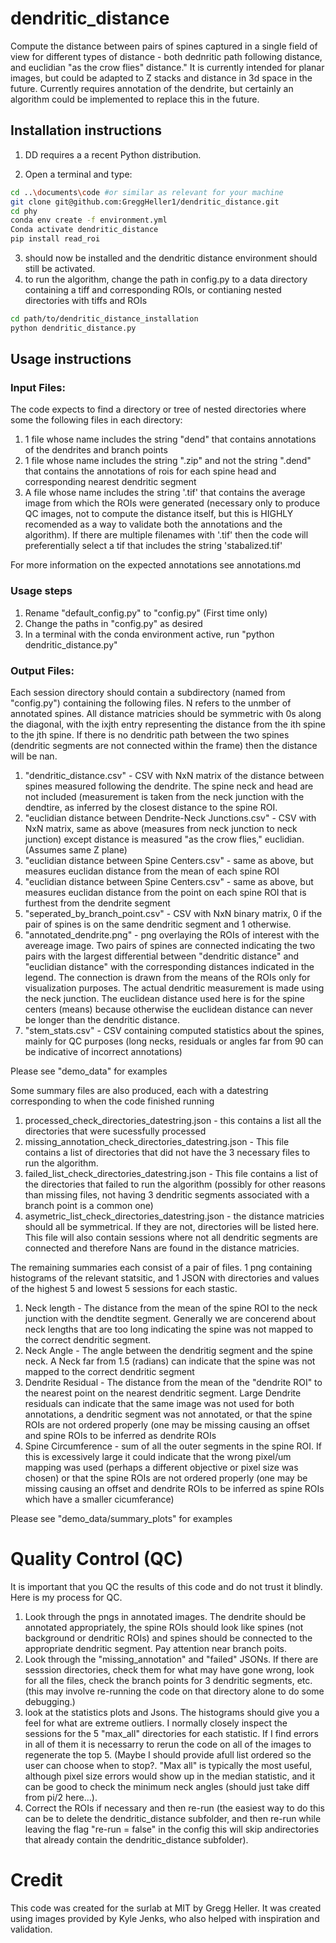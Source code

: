 # dendritic_distance
Compute the distance between pairs of spines captured in a single field of view for different types of distance - both dednritic path following distance, and euclidian "as the crow flies" distance." It is currently intended for planar images, but could be adapted to Z stacks and distance in 3d space in the future. Currently requires annotation of the dendrite, but certainly an algorithm could be implemented to replace this in the future. 


## Installation instructions

1. DD requires a  a recent Python distribution.

2. Open a terminal and type:

```bash
cd ..\documents\code #or similar as relevant for your machine
git clone git@github.com:GreggHeller1/dendritic_distance.git
cd phy
conda env create -f environment.yml
Conda activate dendritic_distance
pip install read_roi

```

3.  should now be installed and the dendritic distance environment should still be activated. 
4. to run the algorithm, change the path in config.py to a data directory containing a tiff and corresponding ROIs, or contianing nested directories with tiffs and ROIs
```bash
cd path/to/dendritic_distance_installation
python dendritic_distance.py
```



## Usage instructions
### Input Files:
The code expects to find a directory or tree of nested directories where some the following files in each directory:
1. 1 file whose name includes the string "dend" that contains annotations of the dendrites and branch points
1. 1 file whose name includes the string ".zip" and not the string ".dend" that contains the annotations of rois for each spine head and corresponding nearest dendritic segment
1. A file whose name includes the string '.tif' that contains the average image from which the ROIs were generated (necessary only to produce QC images, not to compute the distance itself, but this is HIGHLY recomended as a way to validate both the annotations and the algorithm). If there are multiple filenames with '.tif' then the code will preferentially select a tif that includes the string 'stabalized.tif'

For more information on the expected annotations see annotations.md

### Usage steps
1. Rename "default_config.py" to "config.py" (First time only)
1. Change the paths in "config.py" as desired
1. In a terminal with the conda environment active, run "python dendritic_distance.py"

### Output Files:
Each session directory should contain a subdirectory (named from "config.py") containing the following files.
N refers to the unmber of annotated spines. All distance matricies should be symmetric with 0s along the diagonal, with the ixjth entry representing the distance from the ith spine to the jth spine. If there is no dendritic path between the two spines (dendritic segments are not connected within the frame) then the distance will be nan. 
1. "dendritic_distance.csv" - CSV with NxN matrix of the distance between spines measured following the dendrite. The spine neck and head are not included (measurement is taken from the neck junction with the dendtire, as inferred by the closest distance to the spine ROI. 
1. "euclidian distance between Dendrite-Neck Junctions.csv" - CSV with NxN matrix, same as above (measures from neck junction to neck junction) except distance is measured "as the crow flies," euclidian. (Assumes same Z plane)
1. "euclidian distance between Spine Centers.csv" - same as above, but measures euclidan distance from the mean of each spine ROI
1. "euclidian distance between Spine Centers.csv" - same as above, but measures euclidan distance from the point on each spine ROI that is furthest from the dendrite segment
1. "seperated_by_branch_point.csv" - CSV with NxN binary matrix, 0 if the pair of spines is on the same dendritic segment and 1 otherwise. 
1. "annotated_dendrite.png" - png overlaying the ROIs of interest with the avereage image. Two pairs of spines are connected indicating the two pairs with the largest differential between "dendritic distance" and "euclidian distance" with the corresponding distances indicated in the legend. The connection is drawn from the means of the ROIs only for visualization purposes. The actual dendritic measurement is made using the neck junction. The euclidean distance used here is for the spine centers (means) because otherwise the euclidean distance can never be longer than the dendritic distance. 
1. "stem_stats.csv" - CSV containing computed statistics about the spines, mainly for QC purposes (long necks, residuals or angles far from 90 can be indicative of incorrect annotations)

Please see "demo_data" for examples

Some summary files are also produced, each with a datestring corresponding to when the code finished running
1. processed_check_directories_datestring.json - this contains a list all the directories that were sucessfully processed 
1. missing_annotation_check_directories_datestring.json - This file contains a list of directories that did not have the 3 necessary files to run the algorithm.
1. failed_list_check_directories_datestring.json - This file contains a list of the directories that failed to run the algorithm (possibly for other reasons than missing files, not having 3 dendritic segments associated with a branch point is a common one)
1. asymetric_list_check_directories_datestring.json - the distance matricies should all be symmetrical. If they are not, directories will be listed here. This file will also contain sessions where not all dendritic segments are connected and therefore Nans are found in the distance matricies. 

The remaining summaries each consist of a pair of files. 1 png containing histograms of the relevant statsitic, and 1 JSON with directories and values of the highest 5 and lowest 5 sessions for each stastic. 
1. Neck length - The distance from the mean of the spine ROI to the neck junction with the dendtite segment. Generally we are concerend about neck lengths that are too long indicating the spine was not mapped to the correct dendritic segment.
1. Neck Angle - The angle between the dendritig segment and the spine neck. A Neck far from 1.5 (radians) can indicate that the spine was not mapped to the correct dendritic segment
1. Dendrite Residual - The distance from the mean of the "dendrite ROI" to the nearest point on the nearest dendritic segment. Large Dendrite residuals can indicate that the same image was not used for both annotations, a dendritic segment was not annotated, or that the spine ROIs are not ordered properly (one may be missing causing an offset and spine ROIs to be inferred as dendrite ROIs
1. Spine Circumference - sum of all the outer segments in the spine ROI. If this is excessively large it could indicate that the wrong pixel/um mapping was used (perhaps a different objective or pixel size was chosen) or that the spine ROIs are not ordered properly (one may be missing causing an offset and dendrite ROIs to be inferred as spine ROIs which have a smaller cicumferance)


Please see "demo_data/summary_plots" for examples

# Quality Control (QC)

It is important that you QC the results of this code and do not trust it blindly. Here is my process for QC.
1. Look through the pngs in annotated images. The dendrite should be annotated appropriately, the spine ROIs should look like spines (not background or dendritic ROIs) and spines should be connected to the appropriate dendritic segment. Pay attention near branch poits. 
1. Look through the "missing_annotation" and "failed" JSONs. If there are sesssion directories, check them for what may have gone wrong, look for all the files, check the branch points for 3 dendritic segments, etc. (this may involve re-running the code on that directory alone to do some debugging.)
1. look at the statistics plots and Jsons. The histograms should give you a feel for what are extreme outliers. I normally closely inspect the sessions for the 5 "max_all" directories for each statistic. If I find errors in all of them it is necessarry to rerun the code on all of the images to regenerate the top 5. (Maybe I should provide afull list ordered so the user can choose when to stop?. "Max all" is typically the most useful, although pixel size errors would show up in the median statistic, and it can be good to check the minimum neck angles (should just take diff from pi/2 here...). 
1. Correct the ROIs if necessary and then re-run (the easiest way to do this can be to delete the dendritic_distance subfolder, and then re-run while leaving the flag "re-run = false" in the config this will skip andirectories that already contain the dendritic_distance subfolder). 

# Credit

This code was created for the surlab at MIT by Gregg Heller. It was created using images provided by Kyle Jenks, who also helped with inspiration and validation. 

